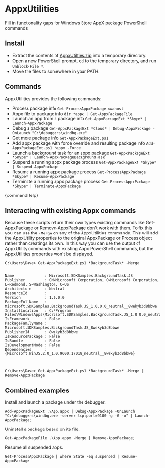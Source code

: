# AppxUtilities

Fill in functionality gaps for Windows Store AppX package PowerShell commands.

## Install

 - Extract the contents of [AppxUtilties.zip](https://david-risney.github.io/AppxUtilities/AppxUtilities.zip) into a temporary directory. 
 - Open a new PowerShell prompt, cd to the temporary directory, and run ```Unblock-File *```. 
 - Move the files to somewhere in your PATH.

## Commands

AppxUtilities provides the following commands:

 - Process package info ```Get-ProcessAppxPackage wwahost```
 - Appx file to package info ```dir *appx | Get-AppxPackageFile```
 - Launch an app from a package info ```Get-AppxPackageExt *Skype* | Launch-AppxPackage```
 - Debug a package ```Get-AppxPackageExt *Cloud* | Debug-AppxPackage -OnLaunch "C:\debuggers\windbg.exe"```
 - Get more package info ```Get-AppxPackageExt.ps1```
 - Add appx package with force override and resulting package info ```Add-AppxPackageExt.ps1 *appx -Force```
 - Launch a background task for an appx package ```Get-AppxPackageExt *Skype* | Launch-AppxPackageBackgroundTask```
 - Suspend a running appx package process ```Get-AppxPackageExt *Skype* | Suspend-AppxPackage```
 - Resume a running appx package process ```Get-ProcessAppxPackage *Skype* | Resume-AppxPackage```
 - Terminate a running appx package process ```Get-ProcessAppxPackage *Skype* | Terminate-AppxPackage```

{commandHelp}

## Interacting with existing Appx commands

Because these scripts return their own types existing commands like Get-AppxPackage or Remove-AppxPackage don't work with them. To fix this you can use the ```-Merge``` on any of the AppxUtilities commands. This will add the AppxUtility properties to the original AppxPackage or Process object rather than creatings its own. In this way you can use the output of AppxUtility commands with existing Appx PowerShell commands, but the AppxUtilities properties won't be displayed.

    C:\Users\Dave> Get-AppxPackageExt.ps1 *BackgroundTask* -Merge
    
    
    Name              : Microsoft.SDKSamples.BackgroundTask.JS
    Publisher         : CN=Microsoft Corporation, O=Microsoft Corporation, L=Redmond, S=Washington, C=US
    Architecture      : Neutral
    ResourceId        :
    Version           : 1.0.0.0
    PackageFullName   : Microsoft.SDKSamples.BackgroundTask.JS_1.0.0.0_neutral__8wekyb3d8bbwe
    InstallLocation   : C:\Program Files\WindowsApps\Microsoft.SDKSamples.BackgroundTask.JS_1.0.0.0_neutral__8wekyb3d8bbwe
    IsFramework       : False
    PackageFamilyName : Microsoft.SDKSamples.BackgroundTask.JS_8wekyb3d8bbwe
    PublisherId       : 8wekyb3d8bbwe
    IsResourcePackage : False
    IsBundle          : False
    IsDevelopmentMode : False
    Dependencies      : {Microsoft.WinJS.2.0_1.0.9600.17018_neutral__8wekyb3d8bbwe}
    
    
    
    C:\Users\Dave> Get-AppxPackageExt.ps1 *BackgroundTask* -Merge | Remove-AppxPackage


## Combined examples

Install and launch a package under the debugger.

    Add-AppxPackageExt .\App.appx | Debug-AppxPackage -OnLaunch "C:\debuggers\windbg.exe -server tcp:port=9100 -g -G -o" | Launch-AppxPackage;

Uninstall a package based on its file.

    Get-AppxPackageFile .\App.appx -Merge | Remove-AppxPackage;

Resume all suspended apps.

    Get-ProcessAppxPackage | where State -eq suspended | Resume-AppxPackage

